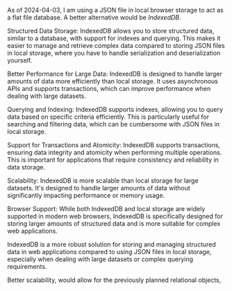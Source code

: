 As of 2024-04-03, I am using a JSON file in local browser storage to act as a flat file database. A better alternative would be *IndexedDB*.

Structured Data Storage: IndexedDB allows you to store structured data, similar to a database, with support for indexes and querying. This makes it easier to manage and retrieve complex data compared to storing JSON files in local storage, where you have to handle serialization and deserialization yourself.

Better Performance for Large Data: IndexedDB is designed to handle larger amounts of data more efficiently than local storage. It uses asynchronous APIs and supports transactions, which can improve performance when dealing with large datasets.

Querying and Indexing: IndexedDB supports indexes, allowing you to query data based on specific criteria efficiently. This is particularly useful for searching and filtering data, which can be cumbersome with JSON files in local storage.

Support for Transactions and Atomicity: IndexedDB supports transactions, ensuring data integrity and atomicity when performing multiple operations. This is important for applications that require consistency and reliability in data storage.

Scalability: IndexedDB is more scalable than local storage for large datasets. It's designed to handle larger amounts of data without significantly impacting performance or memory usage.

Browser Support: While both IndexedDB and local storage are widely supported in modern web browsers, IndexedDB is specifically designed for storing larger amounts of structured data and is more suitable for complex web applications.

IndexedDB is a more robust solution for storing and managing structured data in web applications compared to using JSON files in local storage, especially when dealing with large datasets or complex querying requirements.

Better scalability, would allow for the previously planned relational objects,